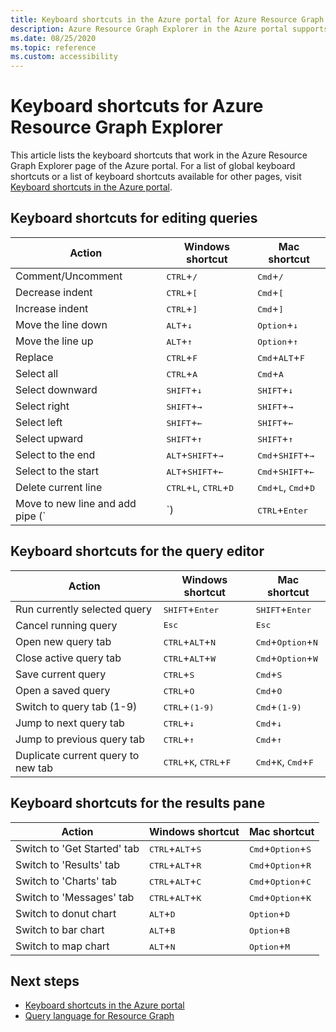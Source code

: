 ```yaml
---
title: Keyboard shortcuts in the Azure portal for Azure Resource Graph Explorer
description: Azure Resource Graph Explorer in the Azure portal supports keyboard shortcuts to help you perform actions and navigate.
ms.date: 08/25/2020
ms.topic: reference
ms.custom: accessibility
---
```

# Keyboard shortcuts for Azure Resource Graph Explorer

This article lists the keyboard shortcuts that work in the Azure Resource Graph Explorer page of the
Azure portal. For a list of global keyboard shortcuts or a list of keyboard shortcuts available for
other pages, visit
[Keyboard shortcuts in the Azure portal](../../../azure-portal/azure-portal-keyboard-shortcuts.md).

## Keyboard shortcuts for editing queries

| Action | Windows shortcut | Mac shortcut |
|---|---|---|
|Comment/Uncomment |<kbd>CTRL</kbd>+<kbd>/</kbd> | <kbd>Cmd</kbd>+<kbd>/</kbd> |
|Decrease indent |<kbd>CTRL</kbd>+<kbd>[</kbd> |<kbd>Cmd</kbd>+<kbd>[</kbd> |
|Increase indent |<kbd>CTRL</kbd>+<kbd>]</kbd> |<kbd>Cmd</kbd>+<kbd>]</kbd> |
|Move the line down |<kbd>ALT</kbd>+<kbd>↓</kbd> |<kbd>Option</kbd>+<kbd>↓</kbd> |
|Move the line up |<kbd>ALT</kbd>+<kbd>↑</kbd> |<kbd>Option</kbd>+<kbd>↑</kbd> |
|Replace |<kbd>CTRL</kbd>+<kbd>F</kbd> |<kbd>Cmd</kbd>+<kbd>ALT</kbd>+<kbd>F</kbd> |
|Select all |<kbd>CTRL</kbd>+<kbd>A</kbd> |<kbd>Cmd</kbd>+<kbd>A</kbd> |
|Select downward |<kbd>SHIFT</kbd>+<kbd>↓</kbd> |<kbd>SHIFT</kbd>+<kbd>↓</kbd> |
|Select right |<kbd>SHIFT</kbd>+<kbd>→</kbd> |<kbd>SHIFT</kbd>+<kbd>→</kbd> |
|Select left |<kbd>SHIFT</kbd>+<kbd>←</kbd> |<kbd>SHIFT</kbd>+<kbd>←</kbd> |
|Select upward |<kbd>SHIFT</kbd>+<kbd>↑</kbd> |<kbd>SHIFT</kbd>+<kbd>↑</kbd> |
|Select to the end |<kbd>ALT</kbd>+<kbd>SHIFT</kbd>+<kbd>→</kbd> |<kbd>Cmd</kbd>+<kbd>SHIFT</kbd>+<kbd>→</kbd> |
|Select to the start |<kbd>ALT</kbd>+<kbd>SHIFT</kbd>+<kbd>←</kbd> |<kbd>Cmd</kbd>+<kbd>SHIFT</kbd>+<kbd>←</kbd> |
|Delete current line |<kbd>CTRL</kbd>+<kbd>L</kbd>, <kbd>CTRL</kbd>+<kbd>D</kbd>  |<kbd>Cmd</kbd>+<kbd>L</kbd>, <kbd>Cmd</kbd>+<kbd>D</kbd> |
|Move to new line and add pipe (`|`) |<kbd>CTRL</kbd>+<kbd>Enter</kbd> |<kbd>Cmd</kbd>+<kbd>Enter</kbd> |

## Keyboard shortcuts for the query editor

| Action | Windows shortcut | Mac shortcut |
|---|---|---|
|Run currently selected query |<kbd>SHIFT</kbd>+<kbd>Enter</kbd> | <kbd>SHIFT</kbd>+<kbd>Enter</kbd> |
|Cancel running query |<kbd>Esc</kbd> | <kbd>Esc</kbd> |
|Open new query tab |<kbd>CTRL</kbd>+<kbd>ALT</kbd>+<kbd>N</kbd> | <kbd>Cmd</kbd>+<kbd>Option</kbd>+<kbd>N</kbd> |
|Close active query tab |<kbd>CTRL</kbd>+<kbd>ALT</kbd>+<kbd>W</kbd> | <kbd>Cmd</kbd>+<kbd>Option</kbd>+<kbd>W</kbd> |
|Save current query |<kbd>CTRL</kbd>+<kbd>S</kbd> | <kbd>Cmd</kbd>+<kbd>S</kbd> |
|Open a saved query |<kbd>CTRL</kbd>+<kbd>O</kbd> | <kbd>Cmd</kbd>+<kbd>O</kbd> |
|Switch to query tab (1-9) |<kbd>CTRL</kbd>+<kbd>(1-9)</kbd> | <kbd>Cmd</kbd>+<kbd>(1-9)</kbd> |
|Jump to next query tab |<kbd>CTRL</kbd>+<kbd>↓</kbd> | <kbd>Cmd</kbd>+<kbd>↓</kbd> |
|Jump to previous query tab |<kbd>CTRL</kbd>+<kbd>↑</kbd> | <kbd>Cmd</kbd>+<kbd>↑</kbd> |
|Duplicate current query to new tab |<kbd>CTRL</kbd>+<kbd>K</kbd>, <kbd>CTRL</kbd>+<kbd>F</kbd> | <kbd>Cmd</kbd>+<kbd>K</kbd>, <kbd>Cmd</kbd>+<kbd>F</kbd> |

## Keyboard shortcuts for the results pane

| Action | Windows shortcut | Mac shortcut |
|---|---|---|
|Switch to 'Get Started' tab  |<kbd>CTRL</kbd>+<kbd>ALT</kbd>+<kbd>S</kbd> | <kbd>Cmd</kbd>+<kbd>Option</kbd>+<kbd>S</kbd> |
|Switch to 'Results' tab  |<kbd>CTRL</kbd>+<kbd>ALT</kbd>+<kbd>R</kbd> | <kbd>Cmd</kbd>+<kbd>Option</kbd>+<kbd>R</kbd> |
|Switch to 'Charts' tab  |<kbd>CTRL</kbd>+<kbd>ALT</kbd>+<kbd>C</kbd> | <kbd>Cmd</kbd>+<kbd>Option</kbd>+<kbd>C</kbd> |
|Switch to 'Messages' tab  |<kbd>CTRL</kbd>+<kbd>ALT</kbd>+<kbd>K</kbd> | <kbd>Cmd</kbd>+<kbd>Option</kbd>+<kbd>K</kbd> |
|Switch to donut chart  |<kbd>ALT</kbd>+<kbd>D</kbd> | <kbd>Option</kbd>+<kbd>D</kbd> |
|Switch to bar chart  |<kbd>ALT</kbd>+<kbd>B</kbd> | <kbd>Option</kbd>+<kbd>B</kbd> |
|Switch to map chart  |<kbd>ALT</kbd>+<kbd>N</kbd> | <kbd>Option</kbd>+<kbd>M</kbd> |

## Next steps

- [Keyboard shortcuts in the Azure portal](../../../azure-portal/azure-portal-keyboard-shortcuts.md)
- [Query language for Resource Graph](../concepts/query-language.md)
